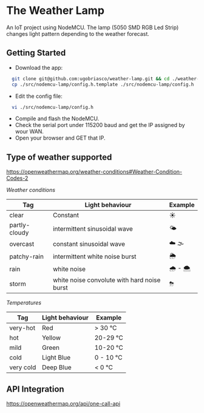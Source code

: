 # The Weather Lamp
An IoT project using NodeMCU. The lamp (5050 SMD RGB Led Strip) changes light pattern depending to the weather forecast.


## Getting Started

- Download the app:

```bash
  git clone git@github.com:ugobriasco/weather-lamp.git && cd ./weather-lamp
  cp ./src/nodemcu-lamp/config.h.template ./src/nodemcu-lamp/config.h
```

- Edit the config file:

```bash
  vi ./src/nodemcu-lamp/config.h
```

- Compile and flash the NodeMCU.
- Check the serial port under 115200 baud and get the IP assigned by wour WAN.
- Open your browser and GET that IP.


## Type of weather supported
https://openweathermap.org/weather-conditions#Weather-Condition-Codes-2

*Weather conditions*

| Tag           | Light behaviour                             | Example |
| ------------- | ------------------------------------------- | ------- |
| clear         | Constant                                    | ☀️       |
| partly-cloudy | intermittent sinusoidal wave                | 🌤       |
| overcast      | constant sinusoidal wave                    | ☁️️ 🌫     |
| patchy-rain   | intermittent white noise burst              | 🌦       |
| rain          | white noise                                 | 🌧 - 🌨   |
| storm         | white noise convolute with hard noise burst | ⛈       |

*Temperatures*

| Tag       | Light behaviour | Example    |
| --------- | --------------- | --------- |
| very-hot  | Red             | > 30 °C   |
| hot       | Yellow          | 20-29 °C  |
| mild      | Green           | 10-20 °C  |
| cold      | Light Blue      | 0 - 10 °C |
| very cold | Deep Blue       | < 0 °C    |


## API Integration
https://openweathermap.org/api/one-call-api
